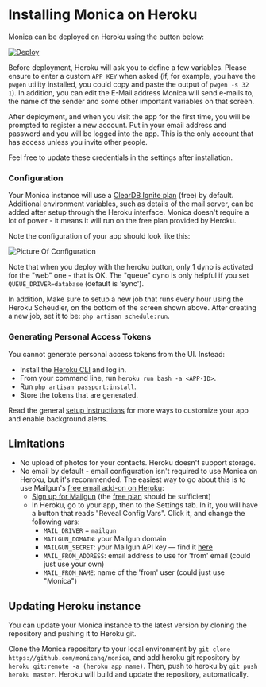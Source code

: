 # Installing Monica on Heroku

Monica can be deployed on Heroku using the button below:

[![Deploy](https://www.herokucdn.com/deploy/button.svg)](https://heroku.com/deploy?template=https://github.com/monicahq/monica/tree/master)

Before deployment, Heroku will ask you to define a few variables.
Please ensure to enter a custom `APP_KEY` when asked (if, for example, you have the `pwgen` utility installed, you could copy and paste the output of `pwgen -s 32 1`).
In addition, you can edit the E-Mail address Monica will send e-mails to, the name of the sender and some other important variables on that screen.

After deployment, and when you visit the app for the first time, you will be prompted to register a new account. Put in your email address and password and you will be logged into the app. This is the only account that has access unless you invite other people.

Feel free to update these credentials in the settings after installation.

### Configuration 

Your Monica instance will use a [ClearDB Ignite plan](https://elements.heroku.com/addons/cleardb) (free) by default. Additional environment variables, such as details of the mail server, can be added after setup through the Heroku interface.
Monica doesn't require a lot of power - it means it will run on the free plan provided by Heroku. 

Note the configuration of your app should look like this:

![Picture Of Configuration](https://user-images.githubusercontent.com/25419741/45253146-9f904800-b362-11e8-916b-8980fc2a83d8.png)

Note that when you deploy with the heroku button, only 1 dyno is activated for the "web" one - that is OK.
The "queue" dyno is only helpful if you set `QUEUE_DRIVER=database` (default is 'sync').

In addition, Make sure to setup a new job that runs every hour using the Heroku Scheudler, on the bottom of the screen shown above. After creating a new job, set it to be: `php artisan schedule:run`.

### Generating Personal Access Tokens

You cannot generate personal access tokens from the UI. Instead:

* Install the [Heroku CLI](https://devcenter.heroku.com/categories/command-line) and log in.
* From your command line, run `heroku run bash -a <APP-ID>`.
* Run `php artisan passport:install`.
* Store the tokens that are generated.

Read the general [setup instructions](https://github.com/monicahq/monica/blob/master/docs/installation/generic.md#3-configure-monica) for more ways to customize your app and enable background alerts.

## Limitations

* No upload of photos for your contacts. Heroku doesn't support storage.
* No email by default - email configuration isn't required to use Monica on Heroku, but it's recommended. The easiest way to go about this is to use Mailgun's [free email add-on on Heroku](https://elements.heroku.com/addons/mailgun):
  * [Sign up for Mailgun](https://signup.mailgun.com/new/signup) (the [free plan](https://www.mailgun.com/pricing) should be sufficient)
  * In Heroku, go to your app, then to the Settings tab. In it, you will have a button that reads "Reveal Config Vars". Click it, and change the following vars:
    * `MAIL_DRIVER` = `mailgun`
    * `MAILGUN_DOMAIN`: your Mailgun domain
    * `MAILGUN_SECRET`: your Mailgun API key — find it [here](https://app.mailgun.com/app/account/security)
    * `MAIL_FROM_ADDRESS`: email address to use for 'from' email (could just use your own)
    * `MAIL_FROM_NAME`: name of the 'from' user (could just use "Monica")
  

## Updating Heroku instance

You can update your Monica instance to the latest version by cloning the repository and pushing it to Heroku git.

Clone the Monica repository to your local environment by `git clone https://github.com/monicahq/monica`, and add heroku git repository by `heroku git:remote -a (heroku app name)`. Then, push to heroku by `git push heroku master`. Heroku will build and update the repository, automatically.
